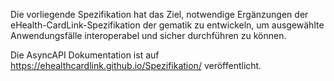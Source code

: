 Die vorliegende Spezifikation hat das Ziel, notwendige Ergänzungen der eHealth-CardLink-Spezifikation der gematik zu entwickeln, um ausgewählte Anwendungsfälle interoperabel und sicher durchführen zu können. 

Die AsyncAPI Dokumentation ist auf https://ehealthcardlink.github.io/Spezifikation/ veröffentlicht.
